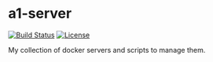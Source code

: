 # a1-server

[![Build Status](https://travis-ci.org/andrewmacheret/a1-servers.svg?branch=master)](https://travis-ci.org/andrewmacheret/a1-servers) [![License](https://img.shields.io/badge/license-MIT-lightgray.svg)](https://github.com/andrewmacheret/a1-servers/blob/master/LICENSE.md)

My collection of docker servers and scripts to manage them.
